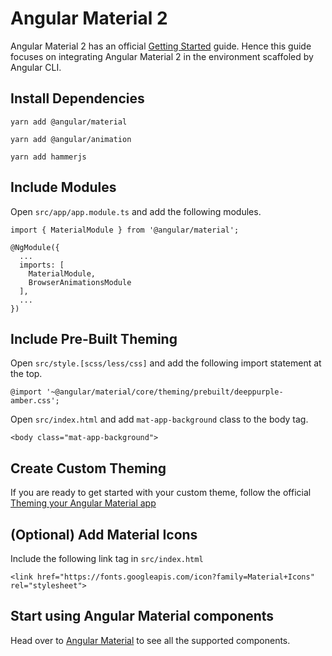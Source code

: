 # Angular Material 2

Angular Material 2 has an official [Getting Started](https://github.com/angular/material2/blob/master/guides/getting-started.md) guide. Hence this guide focuses on integrating Angular Material 2 in the environment scaffoled by Angular CLI.

## Install Dependencies

`yarn add @angular/material`

`yarn add @angular/animation`

`yarn add hammerjs`

## Include Modules

Open `src/app/app.module.ts` and add the following modules.

```
import { MaterialModule } from '@angular/material';

@NgModule({
  ...
  imports: [
    MaterialModule,
    BrowserAnimationsModule
  ],
  ...
})

```

## Include Pre-Built Theming

Open `src/style.[scss/less/css]` and add the following import statement at the top.

`@import '~@angular/material/core/theming/prebuilt/deeppurple-amber.css';`

Open `src/index.html` and add `mat-app-background` class to the body tag.

`<body class="mat-app-background">`

## Create Custom Theming

If you are ready to get started with your custom theme, follow the official [Theming your Angular Material app](https://github.com/angular/material2/blob/master/guides/theming.md)

## (Optional) Add Material Icons

Include the following link tag in `src/index.html`

`<link href="https://fonts.googleapis.com/icon?family=Material+Icons" rel="stylesheet">`

## Start using Angular Material components

Head over to [Angular Material](https://material.angular.io/components) to see all the supported components.
